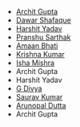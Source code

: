 - [Archit Gupta](https://github.com/i-archit-gupta) 
- [Dawar Shafaque](https://github.com/dawar-shafaque)
- [Harshit Yadav](https://github.com/CodeMaster17)
- [Pranshu Sarthak](https://github.com/pranshusarthak)
- [Amaan Bhati](https://github.com/amaan-bhati)
- [Krishna Kumar](https://github.com/krishna8421)
- [Isha Mishra](https://github.com/imishaa)
- Archit Gupta
- Harshit Yadav
- [G Divya](https://github.com/g-divya)
- [Saurav Kumar](https://github.com/sauravk000)
- [Arunopal Dutta](https://github.com/EpicLulz1509)
- Archit Gupta